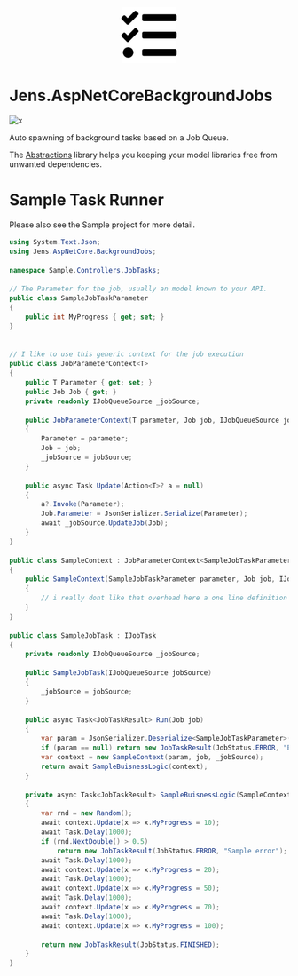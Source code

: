 <div align="center">
<img src ="resources/Jens.AspNetCoreBackgroundJobs.svg" alt="Jens.AspNetCoreBackgroundJobs" width="100" height="100">
</div>

# Jens.AspNetCoreBackgroundJobs

![x](https://img.shields.io/badge/License-MIT-blue.svg)

Auto spawning of background tasks based on a Job Queue.

The [Abstractions](/Jens.AspNetCore.BackgroundJobs.Abstractions) library helps you keeping your model libraries free from unwanted dependencies.

# Sample Task Runner

Please also see the Sample project for more detail.

```csharp
using System.Text.Json;
using Jens.AspNetCore.BackgroundJobs;

namespace Sample.Controllers.JobTasks;

// The Parameter for the job, usually an model known to your API.
public class SampleJobTaskParameter
{
    public int MyProgress { get; set; }
}


// I like to use this generic context for the job execution
public class JobParameterContext<T>
{
    public T Parameter { get; set; }
    public Job Job { get; }    
    private readonly IJobQueueSource _jobSource;

    public JobParameterContext(T parameter, Job job, IJobQueueSource jobSource)
    {
        Parameter = parameter;
        Job = job;
        _jobSource = jobSource;
    }

    public async Task Update(Action<T>? a = null)
    {
        a?.Invoke(Parameter);
        Job.Parameter = JsonSerializer.Serialize(Parameter);
        await _jobSource.UpdateJob(Job);
    }
}

public class SampleContext : JobParameterContext<SampleJobTaskParameter>
{
    public SampleContext(SampleJobTaskParameter parameter, Job job, IJobQueueSource jobSource) : base(parameter, job, jobSource)
    {
        // i really dont like that overhead here a one line definition should be enough.
    }
}

public class SampleJobTask : IJobTask
{
    private readonly IJobQueueSource _jobSource;

    public SampleJobTask(IJobQueueSource jobSource)
    {
        _jobSource = jobSource;
    }

    public async Task<JobTaskResult> Run(Job job)
    {
        var param = JsonSerializer.Deserialize<SampleJobTaskParameter>(job.Parameter ?? "null");
        if (param == null) return new JobTaskResult(JobStatus.ERROR, "Empty parameter.");
        var context = new SampleContext(param, job, _jobSource);
        return await SampleBuisnessLogic(context);
    }

    private async Task<JobTaskResult> SampleBuisnessLogic(SampleContext context)
    {
        var rnd = new Random();
        await context.Update(x => x.MyProgress = 10);
        await Task.Delay(1000);
        if (rnd.NextDouble() > 0.5)
            return new JobTaskResult(JobStatus.ERROR, "Sample error");
        await Task.Delay(1000);
        await context.Update(x => x.MyProgress = 20);
        await Task.Delay(1000);
        await context.Update(x => x.MyProgress = 50);
        await Task.Delay(1000);
        await context.Update(x => x.MyProgress = 70);
        await Task.Delay(1000);
        await context.Update(x => x.MyProgress = 100);

        return new JobTaskResult(JobStatus.FINISHED);
    }
}

```

